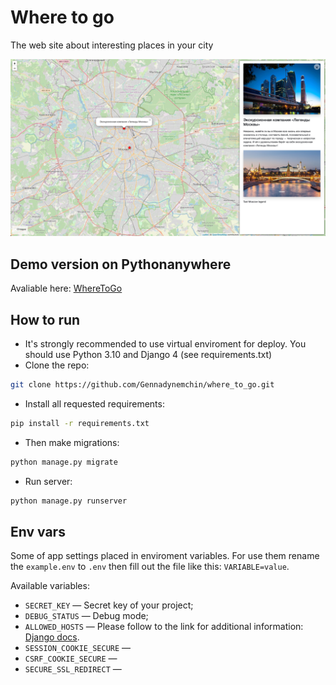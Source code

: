 # Where to go
The web site about interesting places in your city


![app_screen.jpeg](./app_screen.jpeg)

## Demo version on Pythonanywhere
Avaliable here: [WhereToGo](https://genapoliss.pythonanywhere.com/)

## How to run

- It's strongly recommended to use virtual enviroment for deploy. You should use Python 3.10 and Django 4 (see requirements.txt)
- Clone the repo:
```bash
git clone https://github.com/Gennadynemchin/where_to_go.git
```

- Install all requested requirements:
```bash
pip install -r requirements.txt
```
- Then make migrations:
```bash
python manage.py migrate
```
- Run server:
```bash
python manage.py runserver
```

## Env vars
Some of app settings placed in enviroment variables. For use them rename the `example.env` to `.env`
then fill out the file like this: `VARIABLE=value`.

Available variables:
- `SECRET_KEY` — Secret key of your project;
- `DEBUG_STATUS` — Debug mode;
- `ALLOWED_HOSTS` — Please follow to the link for additional information: [Django docs](https://docs.djangoproject.com/en/4.2/ref/settings/#allowed-hosts).
- `SESSION_COOKIE_SECURE` — 
- `CSRF_COOKIE_SECURE` —
- `SECURE_SSL_REDIRECT` —

